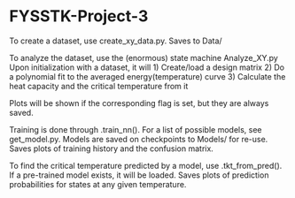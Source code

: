 # FYSSTK-Project-3

To create a dataset, use create_xy_data.py. Saves to Data/

To analyze the dataset, use the (enormous) state machine Analyze_XY.py
Upon initialization with a dataset, it will 
    1) Create/load a design matrix
    2) Do a polynomial fit to the averaged energy(temperature) curve
    3) Calculate the heat capacity and the critical temperature from it

Plots will be shown if the corresponding flag is set, but they are always saved.

Training is done through .train_nn(). For a list of possible models, see get_model.py. Models are saved on checkpoints to Models/ for re-use. Saves plots of training history and the confusion matrix.

To find the critical temperature predicted by a model, use .tkt_from_pred(). If a pre-trained model exists, it will be loaded. Saves plots of prediction probabilities for states at any given temperature.

